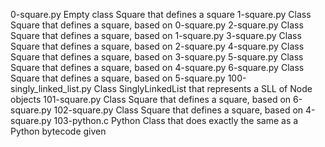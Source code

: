 0-square.py	Empty class Square that defines a square
1-square.py	Class Square that defines a square, based on 0-square.py
2-square.py	Class Square that defines a square, based on 1-square.py
3-square.py	Class Square that defines a square, based on 2-square.py
4-square.py	Class Square that defines a square, based on 3-square.py
5-square.py	Class Square that defines a square, based on 4-square.py
6-square.py	Class Square that defines a square, based on 5-square.py
100-singly_linked_list.py	Class SinglyLinkedList that represents a SLL of Node objects
101-square.py	Class Square that defines a square, based on 6-square.py
102-square.py	Class Square that defines a square, based on 4-square.py
103-python.c	Python Class that does exactly the same as a Python bytecode given
